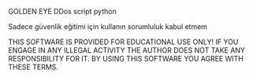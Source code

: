 GOLDEN EYE DDos script python 

Sadece güvenlik eğitimi için kullanın sorumluluk kabul etmem

THIS SOFTWARE IS PROVIDED FOR EDUCATIONAL USE ONLY! IF YOU ENGAGE IN ANY ILLEGAL ACTIVITY THE AUTHOR DOES NOT TAKE ANY RESPONSIBILITY FOR IT. BY USING THIS SOFTWARE YOU AGREE WITH THESE TERMS.



